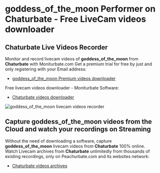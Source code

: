 # goddess_of_the_moon Performer on Chaturbate - Free LiveCam videos downloader

## Chaturbate Live Videos Recorder

Monitor and record livecam videos of **goddess_of_the_moon** from **Chaturbate** with Moniturbate.com
Get a premium trial for free by just and only registering with your Email address:
* [goddess_of_the_moon Premium videos downloader](https://moniturbate.com/request-demo-licence-key.html)

Free livecam videos downloader - Moniturbate Software:
* [Chaturbate videos downloader](https://moniturbate.com/moniturbate-download-software.html)

![goddess_of_the_moon livecam videos recorder](https://peachurnet.com/templates/moniturbate-software.png)


## Capture goddess_of_the_moon videos from the Cloud and watch your recordings on Streaming

Without the need of downloading a software, capture **goddess_of_the_moon** livecam videos from **Chaturbate** 100% online.
Watch Livecam archives from **Chaturbate** unlimitedly from thousands of existing recordings, only on Peachurbate.com and its websites network:
* [Chaturbate videos archives](https://peachurnet.com/)